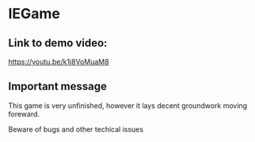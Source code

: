 # IEGame

## Link to demo video:

https://youtu.be/k1j8VoMuaM8

## Important message

This game is very unfinished, however it lays decent groundwork moving foreward.

Beware of bugs and other techical issues
